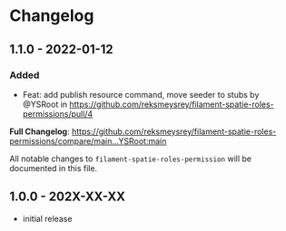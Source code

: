 # Changelog

## 1.1.0 - 2022-01-12

### Added
- Feat: add publish resource command, move seeder to stubs by @YSRoot in https://github.com/reksmeysrey/filament-spatie-roles-permissions/pull/4

**Full Changelog**: https://github.com/reksmeysrey/filament-spatie-roles-permissions/compare/main...YSRoot:main

All notable changes to `filament-spatie-roles-permission` will be documented in this file.

## 1.0.0 - 202X-XX-XX

- initial release
